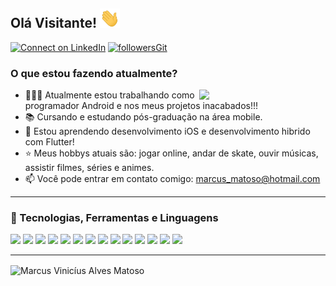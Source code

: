 ## Olá Visitante! <img src="https://raw.githubusercontent.com/viniciusmatoso/viniciusmatoso/main/hey.gif" width="32px">

[![Connect on LinkedIn](https://img.shields.io/badge/--linkedin?label=LinkedIn&logo=LinkedIn&style=social)](https://www.linkedin.com/in/marcus-vinicius-a-matoso/)
[![followersGit](https://img.shields.io/github/followers/viniciusmatoso?style=social)](https://github.com/viniciusmatoso)

### **O que estou fazendo atualmente?**

<img src="https://camo.githubusercontent.com/2bfe62d89efdc482d3fc7fd0c92e053814b8ec6c/68747470733a2f2f36362e6d656469612e74756d626c722e636f6d2f65353435393561336463386364656330393436323462643765323961376461382f74756d626c725f6e3968666e71366e5247317461303769386f315f3530302e676966" align="right" width="40%">

- 👨🏽‍💻 Atualmente estou trabalhando como programador Android e nos meus projetos inacabados!!!
- 📚 Cursando e estudando pós-graduação na área mobile.
- 🌱 Estou aprendendo desenvolvimento iOS e desenvolvimento hibrido com Flutter!
- ⭐ Meus hobbys atuais são: jogar online, andar de skate, ouvir músicas, assistir filmes, séries e animes.
- 📫 Você pode entrar em contato comigo: marcus_matoso@hotmail.com

---

### 🚀 Tecnologias, Ferramentas e Linguagens

<code><img src="https://www.vectorlogo.zone/logos/github/github-ar21.svg"></code>
<code><img src="https://www.vectorlogo.zone/logos/git-scm/git-scm-ar21.svg"></code>
<code><img src="https://www.vectorlogo.zone/logos/java/java-ar21.svg"></code>
<code><img src="https://www.vectorlogo.zone/logos/android/android-ar21.svg"></code>
<code><img src="https://www.vectorlogo.zone/logos/kotlinlang/kotlinlang-ar21.svg"></code>
<code><img src="https://www.vectorlogo.zone/logos/w3c_xml/w3c_xml-ar21.svg"></code>
<code><img src="https://www.vectorlogo.zone/logos/javascript/javascript-ar21.svg"></code>
<code><img src="https://www.vectorlogo.zone/logos/netlifyapp_watercss/netlifyapp_watercss-ar21.svg"></code>
<code><img src="https://www.vectorlogo.zone/logos/w3_html5/w3_html5-ar21.svg"></code>
<code><img src="https://www.vectorlogo.zone/logos/firebase/firebase-ar21.svg"></code>
<code><img src="https://www.vectorlogo.zone/logos/mysql/mysql-ar21.svg"></code>
<code><img src="https://www.vectorlogo.zone/logos/getpostman/getpostman-ar21.svg"></code>
<code><img src="https://www.vectorlogo.zone/logos/visualstudio_code/visualstudio_code-ar21.svg"></code>
<code><img src="https://www.vectorlogo.zone/logos/figma/figma-ar21.svg"></code>

---

<img align="center" src="https://github-readme-stats.vercel.app/api?username=viniciusmatoso&show_icons=true&locale=en" alt="Marcus Vinicíus Alves Matoso" />

<!-- <code><img src="https://camo.githubusercontent.com/2bfe62d89efdc482d3fc7fd0c92e053814b8ec6c/68747470733a2f2f36362e6d656469612e74756d626c722e636f6d2f65353435393561336463386364656330393436323462643765323961376461382f74756d626c725f6e3968666e71366e5247317461303769386f315f3530302e676966"></code>>




